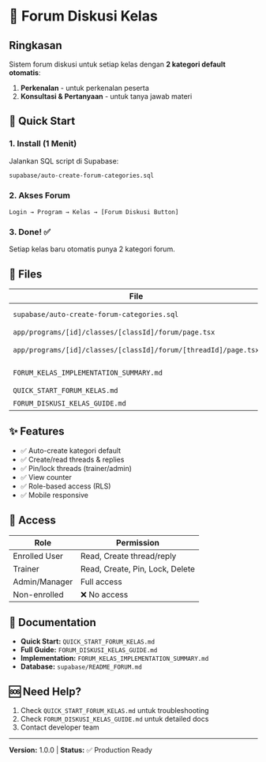 # 💬 Forum Diskusi Kelas

## Ringkasan

Sistem forum diskusi untuk setiap kelas dengan **2 kategori default otomatis**:
1. **Perkenalan** - untuk perkenalan peserta
2. **Konsultasi & Pertanyaan** - untuk tanya jawab materi

## 🚀 Quick Start

### 1. Install (1 Menit)

Jalankan SQL script di Supabase:

```bash
supabase/auto-create-forum-categories.sql
```

### 2. Akses Forum

```
Login → Program → Kelas → [Forum Diskusi Button]
```

### 3. Done! ✅

Setiap kelas baru otomatis punya 2 kategori forum.

## 📁 Files

| File | Purpose |
|------|---------|
| `supabase/auto-create-forum-categories.sql` | Database setup |
| `app/programs/[id]/classes/[classId]/forum/page.tsx` | Forum list UI |
| `app/programs/[id]/classes/[classId]/forum/[threadId]/page.tsx` | Thread detail UI |
| `FORUM_KELAS_IMPLEMENTATION_SUMMARY.md` | Complete documentation |
| `QUICK_START_FORUM_KELAS.md` | Quick guide |
| `FORUM_DISKUSI_KELAS_GUIDE.md` | Detailed guide |

## ✨ Features

- ✅ Auto-create kategori default
- ✅ Create/read threads & replies
- ✅ Pin/lock threads (trainer/admin)
- ✅ View counter
- ✅ Role-based access (RLS)
- ✅ Mobile responsive

## 🔐 Access

| Role | Permission |
|------|------------|
| Enrolled User | Read, Create thread/reply |
| Trainer | Read, Create, Pin, Lock, Delete |
| Admin/Manager | Full access |
| Non-enrolled | ❌ No access |

## 📖 Documentation

- **Quick Start:** `QUICK_START_FORUM_KELAS.md`
- **Full Guide:** `FORUM_DISKUSI_KELAS_GUIDE.md`
- **Implementation:** `FORUM_KELAS_IMPLEMENTATION_SUMMARY.md`
- **Database:** `supabase/README_FORUM.md`

## 🆘 Need Help?

1. Check `QUICK_START_FORUM_KELAS.md` untuk troubleshooting
2. Check `FORUM_DISKUSI_KELAS_GUIDE.md` untuk detailed docs
3. Contact developer team

---

**Version:** 1.0.0 | **Status:** ✅ Production Ready

